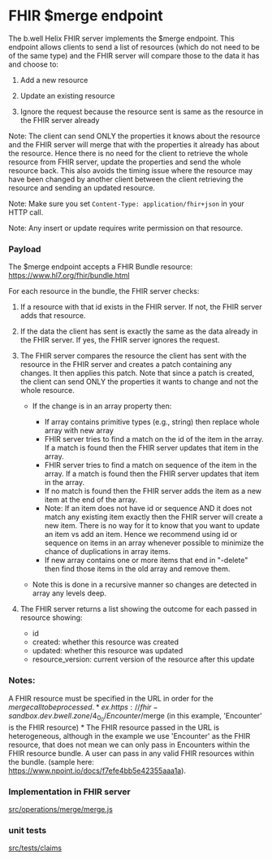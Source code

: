 # FHIR $merge endpoint

The b.well Helix FHIR server implements the $merge endpoint. This endpoint allows clients to send a list of resources (which do not need to be of the same type) and the FHIR server will compare those to the data it has and choose to:

1. Add a new resource
2. Update an existing resource

3. Ignore the request because the resource sent is same as the resource in the FHIR server already

Note: The client can send ONLY the properties it knows about the resource and the FHIR server will merge that with the properties it already has about the resource. Hence there is no need for the client to retrieve the whole resource from FHIR server, update the properties and send the whole resource back. This also avoids the timing issue where the resource may have been changed by another client between the client retrieving the resource and sending an updated resource.

Note: Make sure you set `Content-Type: application/fhir+json` in your HTTP call.

Note: Any insert or update requires write permission on that resource.

### Payload

The $merge endpoint accepts a FHIR Bundle resource: https://www.hl7.org/fhir/bundle.html

For each resource in the bundle, the FHIR server checks:

1. If a resource with that id exists in the FHIR server. If not, the FHIR server adds that resource.
2. If the data the client has sent is exactly the same as the data already in the FHIR server. If yes, the FHIR server ignores the request.
3. The FHIR server compares the resource the client has sent with the resource in the FHIR server and creates a patch containing any changes. It then applies this patch. Note that since a patch is created, the client can send ONLY the properties it wants to change and not the whole resource.

    - If the change is in an array property then:

        - If array contains primitive types (e.g., string) then replace whole array with new array
        - FHIR server tries to find a match on the id of the item in the array. If a match is found then the FHIR server updates that item in the array.
        - FHIR server tries to find a match on sequence of the item in the array. If a match is found then the FHIR server updates that item in the array.
        - If no match is found then the FHIR server adds the item as a new item at the end of the array.
        - Note: If an item does not have id or sequence AND it does not match any existing item exactly then the FHIR server will create a new item. There is no way for it to know that you want to update an item vs add an item. Hence we recommend using id or sequence on items in an array whenever possible to minimize the chance of duplications in array items.
        - If new array contains one or more items that end in "-delete" then find those items in the old array and remove them.

    - Note this is done in a recursive manner so changes are detected in array any levels deep.

4. The FHIR server returns a list showing the outcome for each passed in resource showing:
    - id
    - created: whether this resource was created
    - updated: whether this resource was updated
    - resource_version: current version of the resource after this update

### Notes:

A FHIR resource must be specified in the URL in order for the $merge call to be processed.
    * ex. https://fhir-sandbox.dev.bwell.zone/4_0_0/Encounter/$merge (in this example, 'Encounter' is the FHIR resource) \* The FHIR resource passed in the URL is heterogeneous, although in the example we use 'Encounter' as the FHIR resource, that does not mean we can only pass in Encounters within the FHIR resource bundle. A user can pass in any valid FHIR resources within the bundle. (sample here: https://www.npoint.io/docs/f7efe4bb5e42355aaa1a).

### Implementation in FHIR server

[src/operations/merge/merge.js](src/operations/merge/merge.js)

### unit tests

[src/tests/claims](src/tests/claims)
